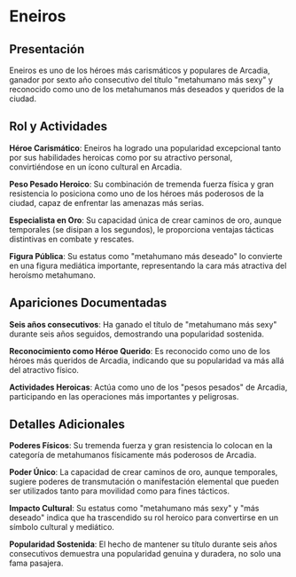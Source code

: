# Eneiros

## Presentación

Eneiros es uno de los héroes más carismáticos y populares de Arcadia, ganador por sexto año consecutivo del título "metahumano más sexy" y reconocido como uno de los metahumanos más deseados y queridos de la ciudad.

## Rol y Actividades

**Héroe Carismático**: Eneiros ha logrado una popularidad excepcional tanto por sus habilidades heroicas como por su atractivo personal, convirtiéndose en un ícono cultural en Arcadia.

**Peso Pesado Heroico**: Su combinación de tremenda fuerza física y gran resistencia lo posiciona como uno de los héroes más poderosos de la ciudad, capaz de enfrentar las amenazas más serias.

**Especialista en Oro**: Su capacidad única de crear caminos de oro, aunque temporales (se disipan a los segundos), le proporciona ventajas tácticas distintivas en combate y rescates.

**Figura Pública**: Su estatus como "metahumano más deseado" lo convierte en una figura mediática importante, representando la cara más atractiva del heroísmo metahumano.

## Apariciones Documentadas

**Seis años consecutivos**: Ha ganado el título de "metahumano más sexy" durante seis años seguidos, demostrando una popularidad sostenida.

**Reconocimiento como Héroe Querido**: Es reconocido como uno de los héroes más queridos de Arcadia, indicando que su popularidad va más allá del atractivo físico.

**Actividades Heroicas**: Actúa como uno de los "pesos pesados" de Arcadia, participando en las operaciones más importantes y peligrosas.

## Detalles Adicionales

**Poderes Físicos**: Su tremenda fuerza y gran resistencia lo colocan en la categoría de metahumanos físicamente más poderosos de Arcadia.

**Poder Único**: La capacidad de crear caminos de oro, aunque temporales, sugiere poderes de transmutación o manifestación elemental que pueden ser utilizados tanto para movilidad como para fines tácticos.

**Impacto Cultural**: Su estatus como "metahumano más sexy" y "más deseado" indica que ha trascendido su rol heroico para convertirse en un símbolo cultural y mediático.

**Popularidad Sostenida**: El hecho de mantener su título durante seis años consecutivos demuestra una popularidad genuina y duradera, no solo una fama pasajera.